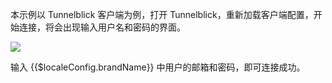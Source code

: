 <IntegrationDetailCard :title="`体验登录`">

本示例以 Tunnelblick 客户端为例，打开 Tunnelblick，重新加载客户端配置，开始连接，将会出现输入用户名和密码的界面。

![](~@imagesZhCn/integration/ldap-openvpn/2-1.png)

输入 {{$localeConfig.brandName}} 中用户的邮箱和密码，即可连接成功。

</IntegrationDetailCard>
